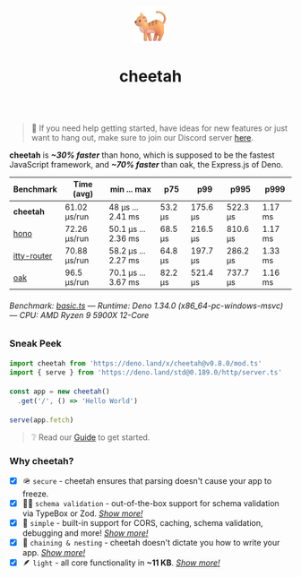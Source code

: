 <div align='center'>
  <img src='https://github.com/azurystudio/cheetah/blob/dev/cat.png?raw=true' width='64px' />
  <h1>cheetah</h1>
</div>

<br />
<br />

> 🙌 If you need help getting started, have ideas for new features or just want to hang out, make sure to join our Discord server [here](https://discord.gg/hrvetU2cJZ).

**cheetah** is ***~30% faster*** than hono, which is supposed to be the fastest JavaScript framework, and ***~70% faster*** than oak, the Express.js of Deno.

[//]: benchmarkstart

| Benchmark | Time (avg) | min ... max | p75 | p99 | p995 | p999 |
| --- | --- | --- | --- | --- | --- | --- |
| **cheetah** | 61.02 µs/run | 48 µs ... 2.41 ms | 53.2 µs | 175.6 µs | 522.3 µs | 1.17 ms |
| [hono](https://github.com/honojs/hono) | 72.26 µs/run | 50.1 µs ... 2.36 ms | 68.5 µs | 216.5 µs | 810.6 µs | 1.17 ms |
| [itty-router](https://github.com/kwhitley/itty-router) | 70.88 µs/run | 58.2 µs ... 2.27 ms | 64.8 µs | 197.7 µs | 286.2 µs | 1.33 ms |
| [oak](https://github.com/oakserver/oak) | 96.5 µs/run | 70.1 µs ... 3.67 ms | 82.2 µs | 521.4 µs | 737.7 µs | 1.16 ms |

###### Benchmark: [basic.ts](https://github.com/azurystudio/cheetah/blob/dev/benchmark/basic.ts) — Runtime: Deno 1.34.0 (x86_64-pc-windows-msvc) — CPU: AMD Ryzen 9 5900X 12-Core

[//]: benchmarkend

### Sneak Peek

```ts
import cheetah from 'https://deno.land/x/cheetah@v0.8.0/mod.ts'
import { serve } from 'https://deno.land/std@0.189.0/http/server.ts'

const app = new cheetah()
  .get('/', () => 'Hello World')

serve(app.fetch)
```

> ❔ Read our [Guide](https://github.com/azurystudio/cheetah/blob/dev/guide/index.md) to get started.

### Why cheetah?

- [x] 🪖 `secure` - cheetah ensures that parsing doesn't cause your app to freeze.
- [x] 🧙‍♂️ `schema validation` - out-of-the-box support for schema validation via TypeBox or Zod. [*Show more!*](https://github.com/azurystudio/cheetah/blob/dev/guide/reasons/schema_validation.md)
- [x] 💎 `simple` - built-in support for CORS, caching, schema validation, debugging and more! [*Show more!*](https://github.com/azurystudio/cheetah/blob/dev/guide/reasons/simple.md)
- [x] 🪹 `chaining & nesting` - cheetah doesn't dictate you how to write your app. [*Show more!*](https://github.com/azurystudio/cheetah/blob/dev/guide/reasons/chaining_and_nesting.md)
- [x] 🪶 `light` - all core functionality in **~11 KB**. [*Show more!*](https://github.com/azurystudio/cheetah/blob/dev/guide/reasons/light.md)
